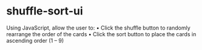# shuffle-sort-ui
Using JavaScript, allow the user to: • Click the shuffle button to randomly rearrange the order of the cards • Click the sort button to place the cards in ascending order (1 – 9)
